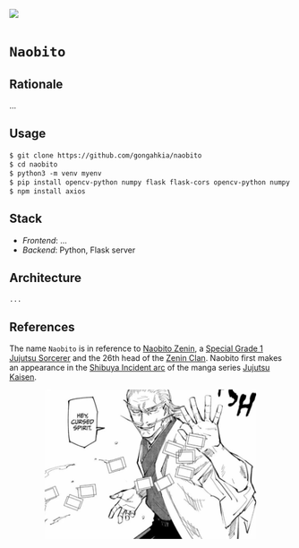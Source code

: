 [![](https://img.shields.io/badge/naobito_1.0.0-passing-green)](https://github.com/gongahkia/naobito/releases/tag/1.0.0) 

# `Naobito`

## Rationale

...

## Usage

```console
$ git clone https://github.com/gongahkia/naobito
$ cd naobito
$ python3 -m venv myenv
$ pip install opencv-python numpy flask flask-cors opencv-python numpy
$ npm install axios
```

## Stack

* *Frontend*: ...
* *Backend*: Python, Flask server

## Architecture

```mermaid
...
```

## References

The name `Naobito` is in reference to [Naobito Zenin](https://jujutsu-kaisen.fandom.com/wiki/Naobito_Zenin), a [Special Grade 1](https://jujutsu-kaisen.fandom.com/wiki/Grade) [Jujutsu Sorcerer](https://jujutsu-kaisen.fandom.com/wiki/Jujutsu_Sorcerer) and the 26th head of the [Zenin Clan](https://jujutsu-kaisen.fandom.com/wiki/Sorcerer_Clan/Zenin_Clan). Naobito first makes an appearance in the [Shibuya Incident arc](https://jujutsu-kaisen.fandom.com/wiki/Shibuya_Incident_Arc) of the manga series [Jujutsu Kaisen](https://jujutsu-kaisen.fandom.com/wiki/Jujutsu_Kaisen_Wiki).

<div align="center">
    <img src="./asset/logo/naobito.jpg" width="75%"></img>
</div>